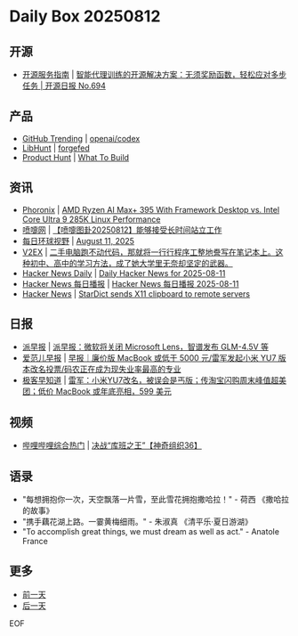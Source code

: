 # Daily Box 20250812

## 开源
- [开源服务指南](https://osguider.com/blog/) | [智能代理训练的开源解决方案：无须奖励函数，轻松应对多步任务 | 开源日报 No.694](https://osguider.com/blog/post/daily/daily-694/)

## 产品
- [GitHub Trending](https://github.com/trending?since=daily) | [openai/codex](https://github.com/openai/codex)
- [LibHunt](https://www.libhunt.com/) | [forgefed](https://www.libhunt.com/r/forgefed)
- [Product Hunt](https://www.producthunt.com) | [What To Build](https://www.producthunt.com/products/what-to-build-2)

## 资讯
- [Phoronix](https://www.phoronix.com/) | [AMD Ryzen AI Max+ 395 With Framework Desktop vs. Intel Core Ultra 9 285K Linux Performance](https://www.phoronix.com/review/amd-ryzen-ai-max-arrow-lake)
- [喷嚏网](http://www.dapenti.com/blog/blog.asp?subjectid=70&name=xilei) | [【喷嚏图卦20250812】能够接受长时间站立工作](http://www.dapenti.com/blog/more.asp?name=xilei&id=187632)
- [每日环球视野](https://idai.ly/) | [August 11, 2025](http://m.idai.ly/se/a193iG?1754870400)
- [V2EX](https://www.v2ex.com/) | [二手电脑跑不动代码，那就将一行行程序工整地誊写在笔记本上。这种初中、高中的学习方法，成了她大学里无奈却坚定的武器。](https://www.v2ex.com/t/1151767)
- [Hacker News Daily](https://www.daemonology.net/hn-daily/) | [Daily Hacker News for 2025-08-11](https://www.daemonology.net/hn-daily/2025-08-11.html)
- [Hacker News 每日播报](https://hacker-news.agi.li/) | [Hacker News 每日播报 2025-08-11](https://hacker-news.agi.li/post/2025-08-11)
- [Hacker News](https://news.ycombinator.com/front) | [StarDict sends X11 clipboard to remote servers](https://news.ycombinator.com/item?id=44872313)

## 日报
- [派早报](https://sspai.com/tag/%E6%B4%BE%E6%97%A9%E6%8A%A5) | [派早报：微软将关闭 Microsoft Lens，智谱发布 GLM-4.5V 等](https://sspai.com/post/101772)
- [爱范儿早报](https://www.ifanr.com/category/ifanrnews) | [早报｜廉价版 MacBook 或低于 5000 元/雷军发起小米 YU7 版本改名投票/码农正在成为现失业率最高的专业](https://www.ifanr.com/1633845)
- [极客早知道](https://www.geekpark.net/column/74) | [雷军：小米YU7改名，被误会是丐版；传淘宝闪购周末峰值超美团；低价 MacBook 或年底亮相，599 美元](https://www.geekpark.net/news/352588)

## 视频
- [哔哩哔哩综合热门](https://www.bilibili.com/v/popular/all/) | [决战“库班之王”【神奇组织36】](https://b23.tv/BV19ztQzRESM)

## 语录
- "每想拥抱你一次，天空飘落一片雪，至此雪花拥抱撒哈拉！" - 荷西 《撒哈拉的故事》
- "携手藕花湖上路。一霎黄梅细雨。" - 朱淑真 《清平乐·夏日游湖》
- "To accomplish great things, we must dream as well as act." - Anatole France

## 更多
- [前一天](daily-box-20250811.md)
- [后一天](daily-box-20250813.md)

EOF